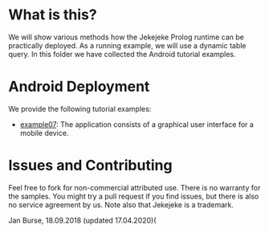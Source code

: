 # What is this?

We will show various methods how the Jekejeke Prolog runtime can
be practically deployed. As a running example, we will use a dynamic
table query. In this folder we have collected the Android tutorial examples.

# Android Deployment

We provide the following tutorial examples:
- [example07](http://github.com/jburse/jekejeke-samples/blob/master/jekrun/deployandroid/src/example07/):
  The application consists of a graphical user interface for a mobile device.

# Issues and Contributing

Feel free to fork for non-commercial attributed use. There is no warranty
for the samples. You might try a pull request if you find issues, but
there is also no service agreement by us. Note also that Jekejeke is a trademark.

Jan Burse, 18.09.2018 (updated 17.04.2020)(

